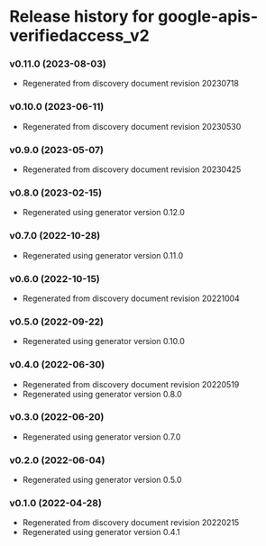# Release history for google-apis-verifiedaccess_v2

### v0.11.0 (2023-08-03)

* Regenerated from discovery document revision 20230718

### v0.10.0 (2023-06-11)

* Regenerated from discovery document revision 20230530

### v0.9.0 (2023-05-07)

* Regenerated from discovery document revision 20230425

### v0.8.0 (2023-02-15)

* Regenerated using generator version 0.12.0

### v0.7.0 (2022-10-28)

* Regenerated using generator version 0.11.0

### v0.6.0 (2022-10-15)

* Regenerated from discovery document revision 20221004

### v0.5.0 (2022-09-22)

* Regenerated using generator version 0.10.0

### v0.4.0 (2022-06-30)

* Regenerated from discovery document revision 20220519
* Regenerated using generator version 0.8.0

### v0.3.0 (2022-06-20)

* Regenerated using generator version 0.7.0

### v0.2.0 (2022-06-04)

* Regenerated using generator version 0.5.0

### v0.1.0 (2022-04-28)

* Regenerated from discovery document revision 20220215
* Regenerated using generator version 0.4.1

